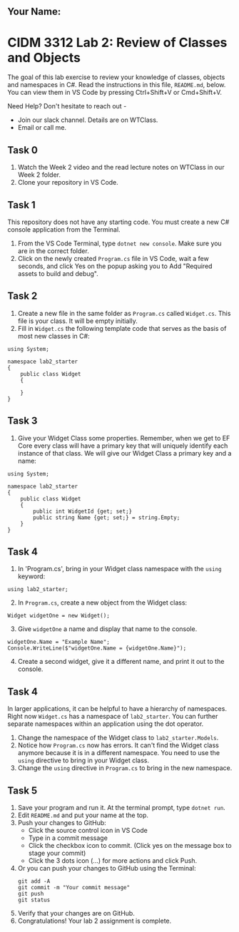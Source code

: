 ## Your Name:

# CIDM 3312 Lab 2: Review of Classes and Objects

The goal of this lab exercise to review your knowledge of classes, objects and namespaces in C#. Read the instructions in this file, `README.md`, below. You can view them in VS Code by pressing Ctrl+Shift+V or Cmd+Shift+V.

Need Help? Don't hesitate to reach out -

- Join our slack channel. Details are on WTClass.
- Email or call me.

## Task 0
1. Watch the Week 2 video and the read lecture notes on WTClass in our Week 2 folder.
2. Clone your repository in VS Code.

## Task 1
This repository does not have any starting code. You must create a new C# console application from the Terminal.
1. From the VS Code Terminal, type `dotnet new console`. Make sure you are in the correct folder.
2. Click on the newly created `Program.cs` file in VS Code, wait a few seconds, and click Yes on the popup asking you to Add "Required assets to build and debug".

## Task 2
1. Create a new file in the same folder as `Program.cs` called `Widget.cs`. This file is your class. It will be empty initially.
2. Fill in `Widget.cs` the following template code that serves as the basis of most new classes in C#:
  ```
  using System;

  namespace lab2_starter
  {
      public class Widget
      {

      }
  }
  ```

## Task 3
1. Give your Widget Class some properties. Remember, when we get to EF Core every class will have a primary key that will uniquely identify each instance of that class. We will give our Widget Class a primary key and a name:
  ```
  using System;

  namespace lab2_starter
  {
      public class Widget
      {
          public int WidgetId {get; set;}
          public string Name {get; set;} = string.Empty;
      }
  }
  ```

## Task 4
1. In 'Program.cs', bring in your Widget class namespace with the `using` keyword:
```
using lab2_starter;
```
2. In `Program.cs`, create a new object from the Widget class:
```
Widget widgetOne = new Widget();
```
3. Give `widgetOne` a name and display that name to the console.
```
widgetOne.Name = "Example Name";
Console.WriteLine($"widgetOne.Name = {widgetOne.Name}");
```
4. Create a second widget, give it a different name, and print it out to the console.

## Task 4
In larger applications, it can be helpful to have a hierarchy of namespaces. Right now `Widget.cs` has a namespace of `lab2_starter`. You can further separate namespaces within an application using the dot operator.
1. Change the namespace of the Widget class to `lab2_starter.Models`.
2. Notice how `Program.cs` now has errors. It can't find the Widget class anymore because it is in a different namespace. You need to use the `using` directive to bring in your Widget class.
3. Change the `using` directive in `Program.cs` to bring in the new namespace.

## Task 5
1. Save your program and run it. At the terminal prompt, type `dotnet run`.
2. Edit `README.md` and put your name at the top.
3. Push your changes to GitHub:
    - Click the source control icon in VS Code
    - Type in a commit message
    - Click the checkbox icon to commit. (Click yes on the message box to stage your commit)
    - Click the 3 dots icon (...) for more actions and click Push.
4. Or you can push your changes to GitHub using the Terminal:
    ```
    git add -A
    git commit -m "Your commit message"
    git push
    git status
    ```
4. Verify that your changes are on GitHub.
6. Congratulations! Your lab 2 assignment is complete.